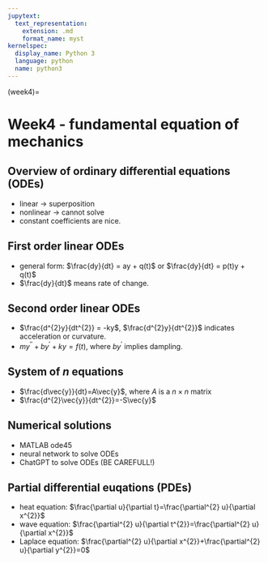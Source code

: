 ```yaml
---
jupytext:
  text_representation:
    extension: .md
    format_name: myst
kernelspec:
  display_name: Python 3
  language: python
  name: python3
---
```


(week4)=

# Week4 -  fundamental equation of mechanics

## Overview of ordinary differential equations (ODEs)
- linear -> superposition
- nonlinear -> cannot solve
- constant coefficients are nice.

## First order linear ODEs
- general form: $\frac{dy}{dt} = ay + q(t)$ or $\frac{dy}{dt} = p(t)y + q(t)$
- $\frac{dy}{dt}$ means rate of change.

## Second order linear ODEs
- $\frac{d^{2}y}{dt^{2}} = -ky$, $\frac{d^{2}y}{dt^{2}}$ indicates acceleration or curvature.
- $my^{''}+by^{'}+ky=f(t)$, where $by^{'}$ implies dampling.

## System of $n$ equations
- $\frac{d\vec{y}}{dt}=A\vec{y}$, where $A$ is a $n\times n$ matrix
- $\frac{d^{2}\vec{y}}{dt^{2}}=-S\vec{y}$

## Numerical solutions
- MATLAB ode45
- neural network to solve ODEs
- ChatGPT to solve ODEs (BE CAREFULL!)

## Partial differential euqations (PDEs)
- heat equation: $\frac{\partial u}{\partial t}=\frac{\partial^{2} u}{\partial x^{2}}$
- wave equation: $\frac{\partial^{2} u}{\partial t^{2}}=\frac{\partial^{2} u}{\partial x^{2}}$
- Laplace equation: $\frac{\partial^{2} u}{\partial x^{2}}+\frac{\partial^{2} u}{\partial y^{2}}=0$


